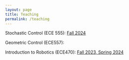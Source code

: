 ```yaml
---
layout: page
title: Teaching
permalink: /teaching
---
```


Stochastic Control (ECE 555): [Fall 2024](/teaching/stochasticcontrolFA24.md)

Geometric Control (ECE557):

Introduction to Robotics (ECE470): [Fall 2023, Spring 2024](https://publish.illinois.edu/ece470-intro-robotics/)
